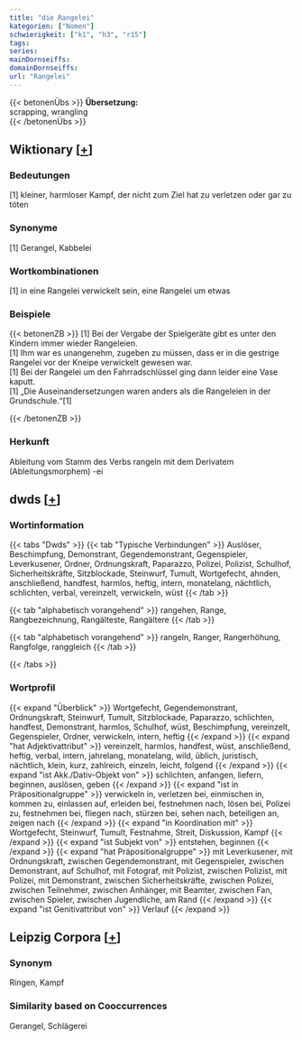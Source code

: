 ```yaml
---
title: "die Rangelei"
kategorien: ["Nomen"]
schwierigkeit: ["k1", "h3", "r15"]
tags:
series:
mainDornseiffs:
domainDornseiffs:
url: "Rangelei"
---
```


{{< betonenÜbs >}}
**Übersetzung:**  
scrapping, wrangling  
{{< /betonenÜbs >}}

## Wiktionary [[+](https://de.wiktionary.org/wiki/Rangelei)]

### Bedeutungen
[1] kleiner, harmloser Kampf, der nicht zum Ziel hat zu verletzen oder gar zu töten  

### Synonyme
[1] Gerangel, Kabbelei  

### Wortkombinationen
[1] in eine Rangelei verwickelt sein, eine Rangelei um etwas  

### Beispiele
{{< betonenZB >}}
[1] Bei der Vergabe der Spielgeräte gibt es unter den Kindern immer wieder Rangeleien.  
[1] Ihm war es unangenehm, zugeben zu müssen, dass er in die gestrige Rangelei vor der Kneipe verwickelt gewesen war.  
[1] Bei der Rangelei um den Fahrradschlüssel ging dann leider eine Vase kaputt.  
[1] „Die Auseinandersetzungen waren anders als die Rangeleien in der Grundschule.“[1]  

{{< /betonenZB >}}
### Herkunft
Ableitung vom Stamm des Verbs rangeln mit dem Derivatem (Ableitungsmorphem) -ei  



## dwds [[+](https://www.dwds.de/wb/Rangelei)]

### Wortinformation
{{< tabs "Dwds" >}}
{{< tab "Typische Verbindungen" >}}
Auslöser, Beschimpfung, Demonstrant, Gegendemonstrant, Gegenspieler, Leverkusener, Ordner, Ordnungskraft, Paparazzo, Polizei, Polizist, Schulhof, Sicherheitskräfte, Sitzblockade, Steinwurf, Tumult, Wortgefecht, ahnden, anschließend, handfest, harmlos, heftig, intern, monatelang, nächtlich, schlichten, verbal, vereinzelt, verwickeln, wüst
{{< /tab >}}

{{< tab "alphabetisch vorangehend" >}}
rangehen, Range, Rangbezeichnung, Rangälteste, Rangältere
{{< /tab >}}

{{< tab "alphabetisch vorangehend" >}}
rangeln, Ranger, Rangerhöhung, Rangfolge, ranggleich
{{< /tab >}}

{{< /tabs >}}

### Wortprofil
{{< expand "Überblick" >}} Wortgefecht, Gegendemonstrant, Ordnungskraft, Steinwurf, Tumult, Sitzblockade, Paparazzo, schlichten, handfest, Demonstrant, harmlos, Schulhof, wüst, Beschimpfung, vereinzelt, Gegenspieler, Ordner, verwickeln, intern, heftig {{< /expand >}}
{{< expand "hat Adjektivattribut" >}} vereinzelt, harmlos, handfest, wüst, anschließend, heftig, verbal, intern, jahrelang, monatelang, wild, üblich, juristisch, nächtlich, klein, kurz, zahlreich, einzeln, leicht, folgend {{< /expand >}}
{{< expand "ist Akk./Dativ-Objekt von" >}} schlichten, anfangen, liefern, beginnen, auslösen, geben {{< /expand >}}
{{< expand "ist in Präpositionalgruppe" >}} verwickeln in, verletzen bei, einmischen in, kommen zu, einlassen auf, erleiden bei, festnehmen nach, lösen bei, Polizei zu, festnehmen bei, fliegen nach, stürzen bei, sehen nach, beteiligen an, zeigen nach {{< /expand >}}
{{< expand "in Koordination mit" >}} Wortgefecht, Steinwurf, Tumult, Festnahme, Streit, Diskussion, Kampf {{< /expand >}}
{{< expand "ist Subjekt von" >}} entstehen, beginnen {{< /expand >}}
{{< expand "hat Präpositionalgruppe" >}} mit Leverkusener, mit Ordnungskraft, zwischen Gegendemonstrant, mit Gegenspieler, zwischen Demonstrant, auf Schulhof, mit Fotograf, mit Polizist, zwischen Polizist, mit Polizei, mit Demonstrant, zwischen Sicherheitskräfte, zwischen Polizei, zwischen Teilnehmer, zwischen Anhänger, mit Beamter, zwischen Fan, zwischen Spieler, zwischen Jugendliche, am Rand {{< /expand >}}
{{< expand "ist Genitivattribut von" >}} Verlauf {{< /expand >}}

## Leipzig Corpora [[+](https://corpora.uni-leipzig.de/en/res?word=Rangelei&corpusId=deu_newscrawl-public_2018)]


### Synonym
Ringen, Kampf


### Similarity based on Cooccurrences
Gerangel, Schlägerei

